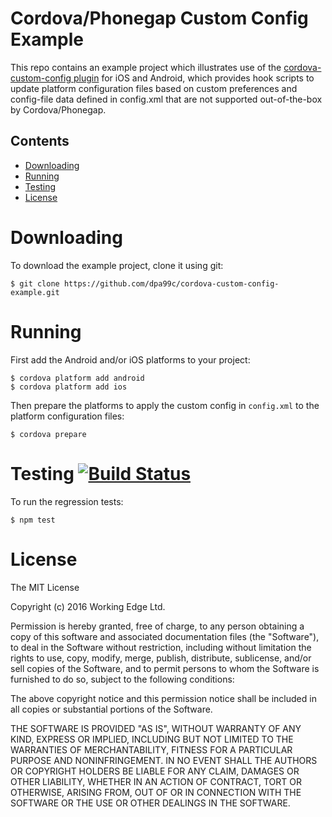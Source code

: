Cordova/Phonegap Custom Config Example
======================================

This repo contains an example project which illustrates use of the [cordova-custom-config plugin](https://github.com/dpa99c/cordova-custom-config) for iOS and Android, which provides hook scripts to update platform configuration files based on custom preferences and config-file data defined in config.xml that are not supported out-of-the-box by Cordova/Phonegap.


## Contents
* [Downloading](#downloading)
* [Running](#running)
* [Testing](#testing)
* [License](#license)
 
# Downloading

To download the example project, clone it using git:
```
$ git clone https://github.com/dpa99c/cordova-custom-config-example.git

```

# Running

First add the Android and/or iOS platforms to your project:

    $ cordova platform add android
    $ cordova platform add ios
    
Then prepare the platforms to apply the custom config in `config.xml` to the platform configuration files:

    $ cordova prepare

# Testing [![Build Status](https://travis-ci.org/dpa99c/cordova-custom-config-example.png)](https://travis-ci.org/dpa99c/cordova-custom-config-example)
    
To run the regression tests:

    $ npm test

License
================

The MIT License

Copyright (c) 2016 Working Edge Ltd.

Permission is hereby granted, free of charge, to any person obtaining a copy
of this software and associated documentation files (the "Software"), to deal
in the Software without restriction, including without limitation the rights
to use, copy, modify, merge, publish, distribute, sublicense, and/or sell
copies of the Software, and to permit persons to whom the Software is
furnished to do so, subject to the following conditions:

The above copyright notice and this permission notice shall be included in
all copies or substantial portions of the Software.

THE SOFTWARE IS PROVIDED "AS IS", WITHOUT WARRANTY OF ANY KIND, EXPRESS OR
IMPLIED, INCLUDING BUT NOT LIMITED TO THE WARRANTIES OF MERCHANTABILITY,
FITNESS FOR A PARTICULAR PURPOSE AND NONINFRINGEMENT. IN NO EVENT SHALL THE
AUTHORS OR COPYRIGHT HOLDERS BE LIABLE FOR ANY CLAIM, DAMAGES OR OTHER
LIABILITY, WHETHER IN AN ACTION OF CONTRACT, TORT OR OTHERWISE, ARISING FROM,
OUT OF OR IN CONNECTION WITH THE SOFTWARE OR THE USE OR OTHER DEALINGS IN
THE SOFTWARE.